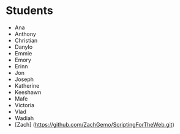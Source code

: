 # Students

- Ana
- Anthony
- Christian
- Danylo
- Emmie
- Emory
- Erinn
- Jon
- Joseph
- Katherine
- Keeshawn
- Mafe
- Victoria
- Vlad
- Wadiah
- [Zach] (https://github.com/ZachGemo/ScriptingForTheWeb.git)
